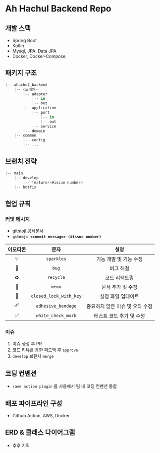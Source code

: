# Ah Hachul Backend Repo

## 개발 스택

- Spring Boot
- Kotlin
- Mysql, JPA, Data JPA
- Docker, Docker-Compose

## 패키지 구조

```javascript
|-- ahachul_backend
    |-- <도메인>
        |-- adapter
            |-- in
            |-- out
        |-- application
            |-- port
                |-- in
                |-- out
            |-- service
        |-- domain
    |-- common
        |-- config
        |-- ...
```

## 브랜치 전략

```javascript
|-- main
    |-- develop
        |-- feature/<#issue number>
    |-- hotfix
```

## 협업 규칙

### 커밋 메시지

- [gitmoji 공식문서](https://gitmoji.dev/)
- **`gitmoji <commit message> (#issue number)`**

| 이모티콘 | 문자 | 설명 | 
| :-------: | :---: | :---: |
|:sparkles: | `sparkles` | 기능 개발 및 기능 수정|
|:bug:| `bug` | 버그 해결 |
|:recycle: | `recycle` | 코드 리팩토링
|:memo: | `memo` | 문서 추가 및 수정
|:closed_lock_with_key: | `closed_lock_with_key` | 설정 파일 업데이트
|:adhesive_bandage: | `adhesive_bandage` | 중요하지 않은 이슈 및 오타 수정
|:white_check_mark:| `white_check_mark` | 테스트 코드 추가 및 수정


### 이슈

1. 이슈 생성 후 PR
2. 코드 리뷰를 통한 피드백 후 `approve`
3. `develop` 브랜치 `merge`

## 코딩 컨벤션

- `save action plugin` 를 사용해서 팀 내 코딩 컨벤션 통합

## 배포 파이프라인 구성

- Github Action, AWS, Docker

## ERD & 클래스 다이어그램

- 추후 기획

